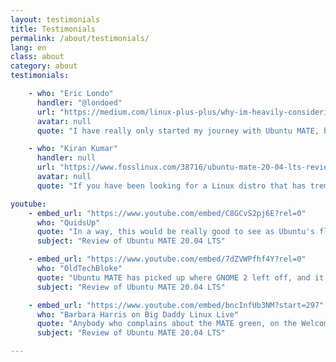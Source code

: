 ```yaml
---
layout: testimonials
title: Testimonials
permalink: /about/testimonials/
lang: en
class: about
category: about
testimonials:

    - who: "Eric Londo"
      handler: "@londoed"
      url: "https://medium.com/linux-plus-plus/why-im-heavily-considering-joining-the-green-team-ubuntu-mate-b6c19baa2513"
      avatar: null
      quote: "I have really only started my journey with Ubuntu MATE, but I am definitely considering joining Team Green on more of my machines. I will probably never leave Cinnamon and Plasma completely behind, but the incredible features that Ubuntu MATE has to offer make it so enticing that I find myself enjoying playing around with the system like a kid in a candy shop. Around every bend is a new incredible feature or design element that you can tell the team behind it put a lot of thought and effort into."

    - who: "Kiran Kumar"
      handler: null
      url: "https://www.fosslinux.com/38716/ubuntu-mate-20-04-lts-review-refinement-at-its-best.htm"
      avatar: null
      quote: "If you have been looking for a Linux distro that has tremendous community support, minimalistic in nature, lightweight, and actively being developed and updated, I’m confident that Ubuntu MATE should easily be on your list."

youtube:
    - embed_url: "https://www.youtube.com/embed/C8GCvS2pj6E?rel=0"
      who: "QuidsUp"
      quote: "In a way, this would be really good to see as Ubuntu's flagship desktop...Ubuntu MATE is quite something, and I'm not sure how much I'll be able to do it justice in this review....The team have continued to improve and adapt the desktop. Every time I think they must be running out of ideas, that does not seem to be the case."
      subject: "Review of Ubuntu MATE 20.04 LTS"

    - embed_url: "https://www.youtube.com/embed/7dZVWPfhf4Y?rel=0"
      who: "OldTechBloke"
      quote: "Ubuntu MATE has picked up where GNOME 2 left off, and it's a great desktop, and it's a great implimentation of MATE....From what I can see, it's another high-quality release...."
      subject: "Review of Ubuntu MATE 20.04 LTS"

    - embed_url: "https://www.youtube.com/embed/bncInfUb3NM?start=297"
      who: "Barbara Harris on Big Daddy Linux Live"
      quote: "Anybody who complains about the MATE green, on the Welcome screen you can just click a little thing to change the color, to go and customize it to the way you want it...once it's set you don't have to worry about it....I didn't have any problems and every single piece of software I needed was available, so I think they did a really, really nice job."
      subject: "Review of Ubuntu MATE 20.04 LTS"

---
```

